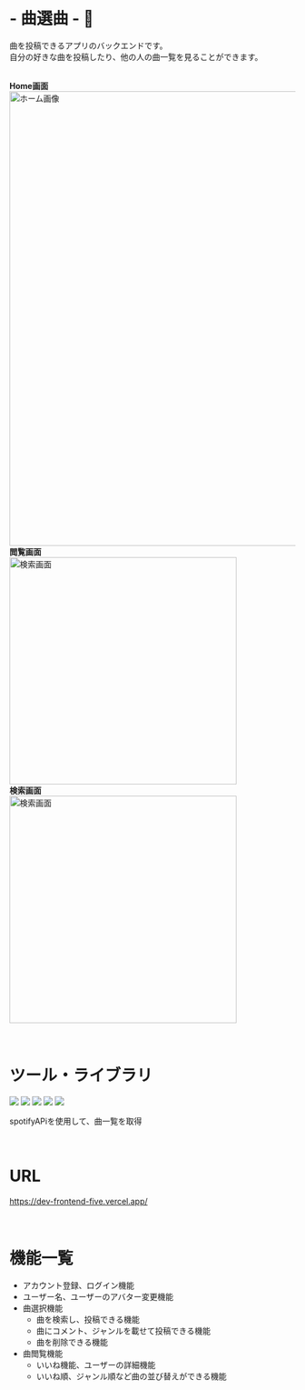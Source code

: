 #  - 曲選曲 - :musical_note:

 曲を投稿できるアプリのバックエンドです。<br >
 自分の好きな曲を投稿したり、他の人の曲一覧を見ることができます。 
 <br>
 <br>
 
**Home画面**
 <br>
 <img width="800" alt="ホーム画像" src="https://github.com/ari5008/dev_frontend/assets/127650560/c2097c42-0030-41b6-8d4c-d2b672d1e128"> 
 <br>
 **閲覧画面**
 <br>
 <img width="400" alt="検索画面" src="https://github.com/ari5008/dev_frontend/assets/127650560/a8c48fed-cc41-4d1b-ba26-1c1c821b0493">
 <br>
 **検索画面**
 <br>
 <img width="400" alt="検索画面" src="https://github.com/ari5008/dev_frontend/assets/127650560/698f25aa-b84c-4fc7-8eaa-8118554b6c28">

<br>

# ツール・ライブラリ
<img src="https://img.shields.io/badge/go-gray.svg?logo=go&style=flat" > <img src="https://img.shields.io/badge/-echo-22ADF6.svg?logo=echo&style=flat">
<img src="https://img.shields.io/badge/-postgresql-F7901E.svg?logo=postgresql&style=flat"> 
<img src="https://img.shields.io/badge/-gorm-00E9A3.svg?logo=gorm&style=flat"> 
<img src="https://img.shields.io/badge/-postman-8CA1AF.svg?logo=postman&style=flat">

spotifyAPiを使用して、曲一覧を取得

<br>

# URL
https://dev-frontend-five.vercel.app/ <br />

<br>


# 機能一覧
  - アカウント登録、ログイン機能
  - ユーザー名、ユーザーのアバター変更機能
  - 曲選択機能
    - 曲を検索し、投稿できる機能
    - 曲にコメント、ジャンルを載せて投稿できる機能
    - 曲を削除できる機能
  - 曲閲覧機能
    - いいね機能、ユーザーの詳細機能
    - いいね順、ジャンル順など曲の並び替えができる機能


              
